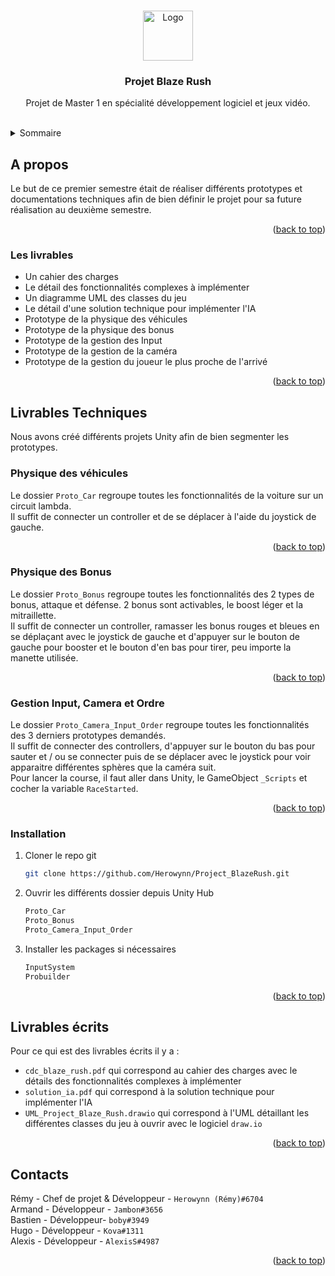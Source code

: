 <a name="readme-top"></a>


<!-- PROJECT LOGO -->
<br />
<div align="center">
  <a href="https://github.com/github_username/repo_name">
    <img src="Images/logo.jpeg" alt="Logo" width="80" height="80">
  </a>

<h3 align="center">Projet Blaze Rush</h3>

  <p align="center">
    Projet de Master 1 en spécialité développement logiciel et jeux vidéo.
    <br />
    <br />
  </p>
</div>



<!-- TABLE OF CONTENTS -->
<details>
  <summary>Sommaire</summary>
  <ol>
    <li>
      <a href="#a-propos">A propos</a>
      <ul>
        <li><a href="#les-livrables">Les livrables</a></li>
      </ul>
    </li>
    <li>
      <a href="#livrables-techniques">Livrables Techniques</a>
      <ul>
        <li><a href="#physique-des-véhicules">Physique des véhicules</a></li>
        <li><a href="#physique-des-bonus">Physique des bonus</a></li>
        <li><a href="#gestion-input,-camera-et-ordre">Gestion Input, Camera et Ordre</a></li>
        <li><a href="#installation">Installation</a></li>
      </ul>
    </li>
    <li>
      <a href="#livrables-écrits">Livrables écrits</a>
    </li>
    <li>
      <a href="#contacts">Contacts</a>
    </li>
  </ol>
</details>



<!-- ABOUT THE PROJECT -->
## A propos

Le but de ce premier semestre était de réaliser différents prototypes et documentations techniques afin de bien définir le projet pour sa future réalisation au deuxième semestre.

<p align="right">(<a href="#readme-top">back to top</a>)</p>



### Les livrables

* Un cahier des charges
* Le détail des fonctionnalités complexes à implémenter
* Un diagramme UML des classes du jeu
* Le détail d'une solution technique pour implémenter l'IA
* Prototype de la physique des véhicules
* Prototype de la physique des bonus
* Prototype de la gestion des Input
* Prototype de la gestion de la caméra
* Prototype de la gestion du joueur le plus proche de l'arrivé

<p align="right">(<a href="#readme-top">back to top</a>)</p>



<!-- GETTING STARTED -->
## Livrables Techniques

Nous avons créé différents projets Unity afin de bien segmenter les prototypes. 

### Physique des véhicules

Le dossier `Proto_Car` regroupe toutes les fonctionnalités de la voiture sur un circuit lambda.
<br>
Il suffit de connecter un controller et de se déplacer à l'aide du joystick de gauche.
<p align="right">(<a href="#readme-top">back to top</a>)</p>

### Physique des Bonus

Le dossier `Proto_Bonus` regroupe toutes les fonctionnalités des 2 types de bonus, attaque et défense. 2 bonus sont activables, le boost léger et la mitraillette.
<br>
Il suffit de connecter un controller, ramasser les bonus rouges et bleues en se déplaçant avec le joystick de gauche et d'appuyer sur le bouton de gauche pour booster et le bouton d'en bas pour tirer, peu importe la manette utilisée. 
<p align="right">(<a href="#readme-top">back to top</a>)</p>

### Gestion Input, Camera et Ordre

Le dossier `Proto_Camera_Input_Order` regroupe toutes les fonctionnalités des 3 derniers prototypes demandés. 
<br>
Il suffit de connecter des controllers, d'appuyer sur le bouton du bas pour sauter et / ou se connecter puis de se déplacer avec le joystick pour voir apparaitre différentes sphères que la caméra suit. 
<br>
Pour lancer la course, il faut aller dans Unity, le GameObject `_Scripts` et cocher la variable `RaceStarted`.
<p align="right">(<a href="#readme-top">back to top</a>)</p>

### Installation

1. Cloner le repo git
   ```sh
   git clone https://github.com/Herowynn/Project_BlazeRush.git
   ```

2. Ouvrir les différents dossier depuis Unity Hub
   ```sh
   Proto_Car
   Proto_Bonus
   Proto_Camera_Input_Order
   ```

3. Installer les packages si nécessaires
   ```sh
   InputSystem
   Probuilder
   ```

<p align="right">(<a href="#readme-top">back to top</a>)</p>



<!-- USAGE EXAMPLES -->
## Livrables écrits

Pour ce qui est des livrables écrits il y a :
* `cdc_blaze_rush.pdf` qui correspond au cahier des charges avec le détails des fonctionnalités complexes à implémenter
* `solution_ia.pdf` qui correspond à la solution technique pour implémenter l'IA
* `UML_Project_Blaze_Rush.drawio` qui correspond à l'UML détaillant les différentes classes du jeu à ouvrir avec le logiciel `draw.io`

<p align="right">(<a href="#readme-top">back to top</a>)</p>


<!-- CONTACT -->
## Contacts

Rémy - Chef de projet & Développeur - `Herowynn (Rémy)#6704`<br>
Armand - Développeur - `Jambon#3656`<br>
Bastien - Développeur- `boby#3949`<br>
Hugo - Développeur - `Kova#1311`<br>
Alexis - Développeur - `AlexisS#4987`

<p align="right">(<a href="#readme-top">back to top</a>)</p>

